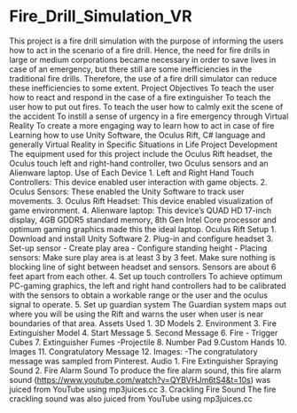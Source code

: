 # Fire_Drill_Simulation_VR
 This project is a fire drill simulation with the purpose of informing the users how to act in the scenario of a fire drill.  Hence, the need for fire drills in large or medium corporations became necessary in order to save lives in case of an emergency, but there still are some inefficiencies in the traditional fire drills. Therefore, the use of a fire drill simulator can reduce these inefficiencies to some extent.  Project Objectives To teach the user how to react and respond in the case of a fire extinguisher To teach the user how to put out fires. To teach the user how to calmly exit the scene of the accident To instill a sense of urgency in a fire emergency through Virtual Reality To create a more engaging way to learn how to act in case of fire Learning how to use Unity Software, the Oculus Rift, C# language and generally Virtual Reality in Specific Situations in Life   Project Development The equipment used for this project include the Oculus Rift headset, the Oculus touch left and right-hand controller, two Oculus sensors and an Alienware laptop.    Use of Each Device 1. Left and Right Hand Touch Controllers: This device enabled user interaction with game objects. 2. Oculus Sensors: These enabled the Unity Software to track user movements. 3. Oculus Rift Headset: This device enabled visualization of game environment. 4. Alienware laptop: This device’s QUAD HD 17-inch display, 4GB GDDR5 standard memory, 8th Gen Intel Core processor and optimum gaming graphics made this the ideal laptop.   Oculus Rift Setup 1.      Download and install Unity Software 2.      Plug-in and configure headset 3.      Set-up sensor -          Create play area -          Configure standing height -          Placing sensors: Make sure play area is at least 3 by 3 feet. Make sure nothing is blocking line of sight between headset and sensors. Sensors are about 6 feet apart from each other. 4.      Set up touch controllers To achieve optimum PC-gaming graphics, the left and right hand controllers had to be calibrated with the sensors to obtain a workable range or the user and the oculus signal to operate. 5.      Set up guardian system The Guardian system maps out where you will be using the Rift and warns the user when user is near boundaries of that area.       Assets Used 1.  	3D Models 2.  	Environment 3.  	Fire Extinguisher Model 4.  	Start Message 5.  	Second Message 6.  	Fire - Trigger Cubes   	7. Extinguisher Fumes -Projectile   	8. Number Pad   	9.Custom Hands  	10. Images  	11. Congratulatory Message  	12. Images: -The congratulatory message was sampled from Pinterest.   Audio 1.      Fire Extinguisher Spraying Sound 2.      Fire Alarm Sound   	 To produce the fire alarm sound, this fire alarm sound (https://www.youtube.com/watch?v=QYBVHJm6tS4&t=10s) was juiced from YouTube using mp3juices.cc  3.      Crackling Fire Sound The fire crackling sound was also juiced from YouTube using mp3juices.cc
